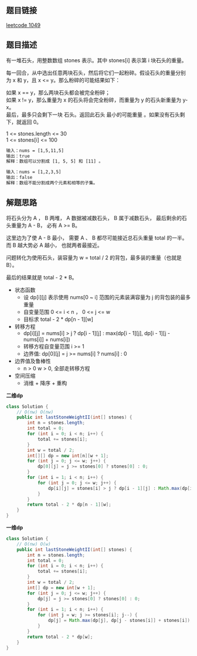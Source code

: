## 题目链接

[leetcode 1049](https://leetcode.cn/problems/last-stone-weight-ii/)  

## 题目描述

有一堆石头，用整数数组 stones 表示。其中 stones[i] 表示第 i 块石头的重量。  

每一回合，从中选出任意两块石头，然后将它们一起粉碎。假设石头的重量分别为 x 和 y，且 x <= y。那么粉碎的可能结果如下：  

如果 x == y，那么两块石头都会被完全粉碎；  
如果 x != y，那么重量为 x 的石头将会完全粉碎，而重量为 y 的石头新重量为 y-x。  
最后，最多只会剩下一块 石头。返回此石头 最小的可能重量 。如果没有石头剩下，就返回 0。  

1 <= stones.length <= 30  
1 <= stones[i] <= 100  

```html
输入：nums = [1,5,11,5]
输出：true
解释：数组可以分割成 [1, 5, 5] 和 [11] 。

输入：nums = [1,2,3,5]
输出：false
解释：数组不能分割成两个元素和相等的子集。
```

## 解题思路    

将石头分为 A ， B 两堆， A 数据被减数石头， B 属于减数石头， 最后剩余的石头重量为 A - B， 必有 A >= B。  

这里边为了使 A - B 最小， 需要 A 、 B 都尽可能接近总石头重量 total 的一半。 而 B 越大势必 A 越小， 也就两者最接近。  

问题转化为使用石头，装容量为 w = total / 2 的背包，最多装的重量（也就是B）。  

最后的结果就是 total - 2 * B。  

- 状态函数
  - 设 dp[i][j] 表示使用 nums[0 ~ i] 范围的元素装满容量为 j 的背包装的最多重量
  - 自变量范围 0 <= i < n ， 0 <= j <= w
  - 目标求 total - 2 * dp[n - 1][w]
- 转移方程
  - dp[i][j] = nums[i] > j ? dp[i - 1][j] : max(dp[i - 1][j], dp[i - 1][j - nums[i]] + nums[i])
  - 转移方程自变量范围 i >= 1
  - 边界值: dp[0][j] = j >= nums[i] ? nums[i] : 0
- 边界值及鲁棒性
  - n > 0 w > 0, 全部走转移方程
- 空间压缩
  - 消维 + 降序 + 重构

**二维dp**
```java
class Solution {
    // O(nw) O(nw)
    public int lastStoneWeightII(int[] stones) {
        int n = stones.length;
        int total = 0;
        for (int i = 0; i < n; i++) {
            total += stones[i];
        }
        int w = total / 2;
        int[][] dp = new int[n][w + 1];
        for (int j = 0; j <= w; j++) {
            dp[0][j] = j >= stones[0] ? stones[0] : 0;
        }
        for (int i = 1; i < n; i++) {
            for (int j = 0; j <= w; j++) {
                dp[i][j] = stones[i] > j ? dp[i - 1][j] : Math.max(dp[i - 1][j], dp[i - 1][j - stones[i]] + stones[i]);
            }
        }
        return total - 2 * dp[n - 1][w];
    }
}
```


**一维dp**
```java
class Solution {
    // O(nw) O(w)
    public int lastStoneWeightII(int[] stones) {
        int n = stones.length;
        int total = 0;
        for (int i = 0; i < n; i++) {
            total += stones[i];
        }
        int w = total / 2;
        int[] dp = new int[w + 1];
        for (int j = 0; j <= w; j++) {
            dp[j] = j >= stones[0] ? stones[0] : 0;
        }
        for (int i = 1; i < n; i++) {
            for (int j = w; j >= stones[i]; j--) {
                dp[j] = Math.max(dp[j], dp[j - stones[i]] + stones[i]);
            }
        }
        return total - 2 * dp[w];
    }
}
```




